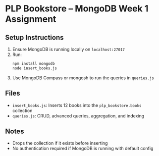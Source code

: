 # PLP Bookstore – MongoDB Week 1 Assignment

## Setup Instructions

1. Ensure MongoDB is running locally on `localhost:27017`
2. Run:
    ```bash
    npm install mongodb
    node insert_books.js
    ```
3. Use MongoDB Compass or mongosh to run the queries in `queries.js`

## Files

- `insert_books.js`: Inserts 12 books into the `plp_bookstore.books` collection
- `queries.js`: CRUD, advanced queries, aggregation, and indexing

## Notes

- Drops the collection if it exists before inserting
- No authentication required if MongoDB is running with default config
